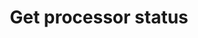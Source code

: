 ---
title: Get processor status
excerpt: ''
api:
  file: sentio-api.json
  operationId: GetProcessorStatusV2
deprecated: false
hidden: false
metadata:
  title: ''
  description: ''
  robots: index
next:
  description: ''
---